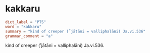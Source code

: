 # kakkaru

``` toml
dict_label = "PTS"
word = "kakkaru"
summary = "kind of creeper (˚jātāni = valliphalāni) Ja.vi.536"
grammar_comment = "a"
```

kind of creeper (˚jātāni = valliphalāni) Ja.vi.536.

